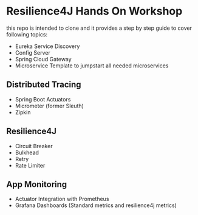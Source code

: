 # Resilience4J Hands On Workshop 
this repo is intended to clone and it provides a step by step guide to cover following topics:

- Eureka Service Discovery
- Config Server
- Spring Cloud Gateway
- Microservice Template to jumpstart all needed microservices

## Distributed Tracing

- Spring Boot Actuators
- Micrometer (former Sleuth)
- Zipkin

## Resilience4J

- Circuit Breaker
- Bulkhead
- Retry
- Rate Limiter

## App Monitoring 

- Actuator Integration with Prometheus
- Grafana Dashboards (Standard metrics and resilience4j metrics)